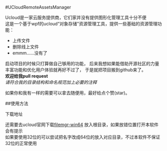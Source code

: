 #UCloudRemoteAssetsManager

Ucloud是一家云服务提供商，它们家并没有提供图形化管理工具十分不便  
这是一个基于wpf的ucloud“对象存储”资源管理工具，提供一些基础的资源管理功能：  
  
  * 上传文件  
  * 删除线上文件  
  * emmm……没有了  
    
启动项目的时候只打算做自己够用的功能，
后来我想如果能借助开源社区的力量丰富功能和优化用户体验就再好不过了，
于是就把项目搬到github来了。  
__欢迎给我pull request__  
_请符合我的目录结构和命名规范加上必要的注释_
  
如果你和我有一样的需要可以拿去随便用，最好给点个赞(star)。  

##使用方法  
  
下载地址   

还需要去ucloud官网下载[filemgr-win64](http://tools.ufile.ucloud.com.cn/filemgr-win64.zip)
放入根目录，如果放错位置打开本软件会有提示  
如果要使用32位的可以尝试把名字改成64位的放入对应目录，不过本软件不保证32位的正常使用  
